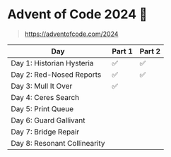 # Advent of Code 2024 🎅

> https://adventofcode.com/2024

| Day                          | Part 1 | Part 2 |
|------------------------------|--------|--------|
| Day 1: Historian Hysteria    | ✅      | ✅      |
| Day 2: Red-Nosed Reports     | ✅      | ✅      |
| Day 3: Mull It Over          | ✅      |        |
| Day 4: Ceres Search          |        |        |
| Day 5: Print Queue           |        |        |
| Day 6: Guard Gallivant       |        |        |
| Day 7: Bridge Repair         |        |        |
| Day 8: Resonant Collinearity |        |        |
